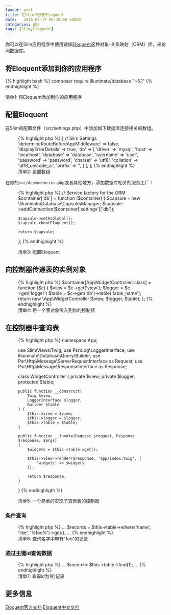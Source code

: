 ```yaml
---
layout: post
title: 在Slim中使用Eloquent
date:   2016-07-17 08:30:00 +0800
categories: php
tags: [Slim,Eloquent]
---
```


你可以在Slim应用程序中使用诸如[Eloquent](https://laravel.com/docs/5.1/eloquent)这种对象-关系映射（ORM）库，来访问数据库。
<!--more-->

## 将Eloquent添加到你的应用程序

{% highlight bash %}
composer require illuminate/database "~5.1"
{% endhighlight %}
<figcaption>清单1: 将Eloquent添加到你的应用程序</figcaption>
</figure>

## 配置Eloquent

在Slim的配置文件（src/settings.php）中添加如下数据库连接相关的数组。

<figure>
{% highlight php %}
<?php
return [
    'settings' => [
        // Slim Settings
        'determineRouteBeforeAppMiddleware' => false,
        'displayErrorDetails' => true,
        'db' => [
            'driver' => 'mysql',
            'host' => 'localhost',
            'database' => 'database',
            'username' => 'user',
            'password' => 'password',
            'charset'   => 'utf8',
            'collation' => 'utf8_unicode_ci',
            'prefix'    => '',
        ]
    ],
];
{% endhighlight %}
<figcaption>清单2: 设置数组</figcaption>
</figure>

在你的`src/dependencies.php`或者其他地方，添加数据库相关的服务工厂：

<figure>
{% highlight php %}
// Service factory for the ORM
$container['db'] = function ($container) {
    $capsule = new \Illuminate\Database\Capsule\Manager;
    $capsule->addConnection($container['settings']['db']);

    $capsule->setAsGlobal();
    $capsule->bootEloquent();

    return $capsule;
};
{% endhighlight %}
<figcaption>清单3: 配置Eloquent</figcaption>
</figure>

## 向控制器传递表的实例对象

<figure>
{% highlight php %}
$container[App\WidgetController::class] = function ($c) {
    $view = $c->get('view');
    $logger = $c->get('logger')
    $table = $c->get('db')->table('table_name');
    return new \App\WidgetController($view, $logger, $table);
};
{% endhighlight %}
<figcaption>清单4: 将一个表对象传入到你的控制器</figcaption>
</figure>

## 在控制器中查询表

<figure>
{% highlight php %}
<?php

namespace App;

use Slim\Views\Twig;
use Psr\Log\LoggerInterface;
use Illuminate\Database\Query\Builder;
use Psr\Http\Message\ServerRequestInterface as Request;
use Psr\Http\Message\ResponseInterface as Response;

class WidgetController
{
    private $view;
    private $logger;
    protected $table;

    public function __construct(
        Twig $view,
        LoggerInterface $logger,
        Builder $table
    ) {
        $this->view = $view;
        $this->logger = $logger;
        $this->table = $table;
    }

    public function __invoke(Request $request, Response $response, $args)
    {
        $widgets = $this->table->get();

        $this->view->render($response, 'app/index.twig', [
            'widgets' => $widgets
        ]);

        return $response;
    }
}
{% endhighlight %}
<figcaption>清单5: 一个简单的实现了查询表的控制器</figcaption>
</figure>

### 条件查询

<figure>
{% highlight php %}
...
$records = $this->table->where('name', 'like', '%foo%')->get();
...
{% endhighlight %}
<figcaption>清单6: 查询名字中带有"foo"的记录</figcaption>
</figure>

### 通过主键id查询数据

<figure>
{% highlight php %}
...
$record = $this->table->find(1);
...
{% endhighlight %}
<figcaption>清单7: 查询id为1的记录</figcaption>
</figure>

## 更多信息

[Eloquent官方文档](https://laravel.com/docs/5.1/eloquent)
[Eloquent中文文档](http://laravel-china.org/docs/5.1/eloquent)